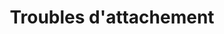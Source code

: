 ---
title: "Troubles d'attachement"
description: "desc"
titre: "Troubles d'attachement"
image:
i18nlanguage: fr
identifiant: trouble-attachement
slug: trouble-attachement
draft: false
type: mieuxcomprendre
ordre: 7
---